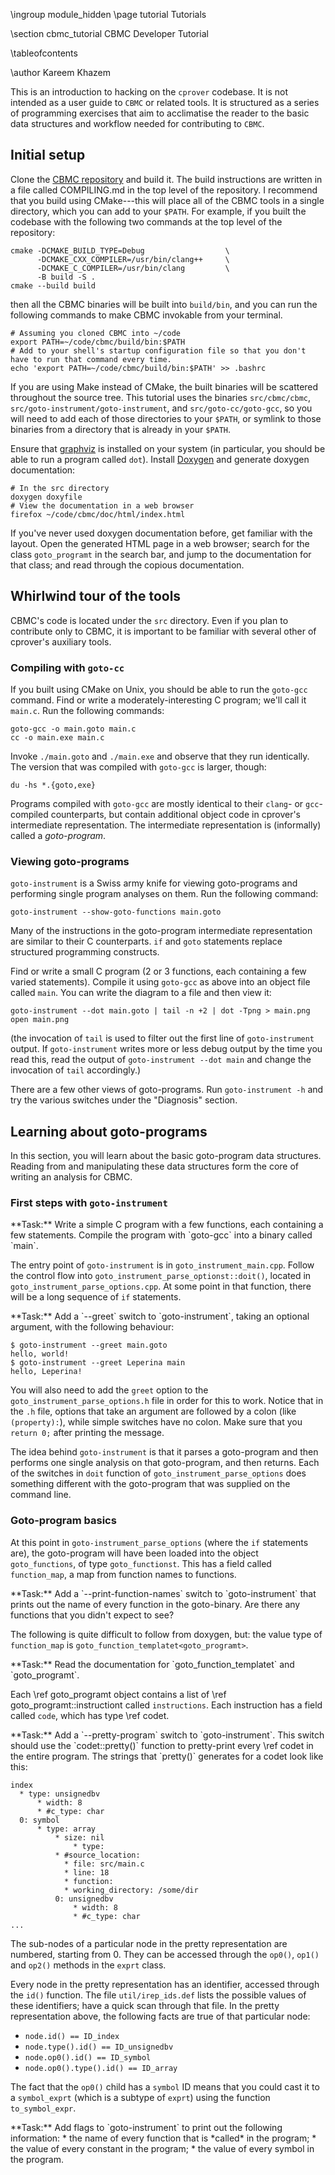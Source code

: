 \ingroup module_hidden
\page tutorial Tutorials

\section cbmc_tutorial CBMC Developer Tutorial

\tableofcontents

\author Kareem Khazem

This is an introduction to hacking on the `cprover` codebase.  It is not
intended as a user guide to `CBMC` or related tools.  It is structured
as a series of programming exercises that aim to acclimatise the reader
to the basic data structures and workflow needed for contributing to
`CBMC`.


## Initial setup

Clone the [CBMC repository][cbmc-repo] and build it. The build instructions are
written in a file called COMPILING.md in the top level of the repository. I
recommend that you build using CMake---this will place all of the CBMC tools in
a single directory, which you can add to your `$PATH`. For example, if you built
the codebase with the following two commands at the top level of the repository:

    cmake -DCMAKE_BUILD_TYPE=Debug                  \
          -DCMAKE_CXX_COMPILER=/usr/bin/clang++     \
          -DCMAKE_C_COMPILER=/usr/bin/clang         \
          -B build -S .
    cmake --build build

then all the CBMC binaries will be built into `build/bin`, and you can run the
following commands to make CBMC invokable from your terminal.

    # Assuming you cloned CBMC into ~/code
    export PATH=~/code/cbmc/build/bin:$PATH
    # Add to your shell's startup configuration file so that you don't have to run that command every time.
    echo 'export PATH=~/code/cbmc/build/bin:$PATH' >> .bashrc

If you are using Make instead of CMake, the built binaries will be
scattered throughout the source tree. This tutorial uses the binaries
`src/cbmc/cbmc`, `src/goto-instrument/goto-instrument`, and
`src/goto-cc/goto-gcc`, so you will need to add each of those
directories to your `$PATH`, or symlink to those binaries from a
directory that is already in your `$PATH`.

Ensure that [graphviz][graphviz] is installed on your system (in
particular, you should be able to run a program called `dot`).  Install
[Doxygen][doxygen] and generate doxygen documentation:

    # In the src directory
    doxygen doxyfile
    # View the documentation in a web browser
    firefox ~/code/cbmc/doc/html/index.html

If you've never used doxygen documentation before, get familiar with the
layout.  Open the generated HTML page in a web browser; search for the
class `goto_programt` in the search bar, and jump to the documentation
for that class; and read through the copious documentation.

[cbmc-repo]:  https://github.com/diffblue/cbmc/
[doxygen]:    http://www.stack.nl/~dimitri/doxygen/
[graphviz]:   http://www.graphviz.org/


## Whirlwind tour of the tools

CBMC's code is located under the `src` directory.  Even if you plan to
contribute only to CBMC, it is important to be familiar with several
other of cprover's auxiliary tools.


### Compiling with `goto-cc`

If you built using CMake on Unix, you should be able to run the
`goto-gcc` command.
Find or write a moderately-interesting C program; we'll call it `main.c`.
Run the following commands:

    goto-gcc -o main.goto main.c
    cc -o main.exe main.c

Invoke `./main.goto` and `./main.exe` and observe that they run identically.
The version that was compiled with `goto-gcc` is larger, though:

    du -hs *.{goto,exe}

Programs compiled with `goto-gcc` are mostly identical to their `clang`-
or `gcc`-compiled counterparts, but contain additional object code in
cprover's intermediate representation.  The intermediate representation
is (informally) called a *goto-program*.


### Viewing goto-programs

`goto-instrument` is a Swiss army knife for viewing goto-programs and
performing single program analyses on them.  Run the following command:

    goto-instrument --show-goto-functions main.goto

Many of the instructions in the goto-program intermediate representation
are similar to their C counterparts.  `if` and `goto` statements replace
structured programming constructs.

Find or write a small C program (2 or 3 functions, each containing a few
varied statements).  Compile it using `goto-gcc` as above into an object
file called `main`. You can write the diagram to a file and then view it:

    goto-instrument --dot main.goto | tail -n +2 | dot -Tpng > main.png
    open main.png

(the invocation of `tail` is used to filter out the first line of
`goto-instrument` output.  If `goto-instrument` writes more or less
debug output by the time you read this, read the output of
`goto-instrument --dot main` and change the invocation of `tail`
accordingly.)

There are a few other views of goto-programs.  Run `goto-instrument -h`
and try the various switches under the "Diagnosis" section.



## Learning about goto-programs

In this section, you will learn about the basic goto-program data
structures.  Reading from and manipulating these data structures form
the core of writing an analysis for CBMC.


### First steps with `goto-instrument`

<div class=memdoc>
**Task:** Write a simple C program with a few functions, each containing
a few statements.  Compile the program with `goto-gcc` into a binary
called `main`.
</div>


The entry point of `goto-instrument` is in `goto_instrument_main.cpp`.
Follow the control flow into `goto_instrument_parse_optionst::doit()`, located in `goto_instrument_parse_options.cpp`.
At some point in that function, there will be a long sequence of `if` statements.

<div class=memdoc>
**Task:** Add a `--greet` switch to `goto-instrument`, taking an optional
argument, with the following behaviour:

    $ goto-instrument --greet main.goto
    hello, world!
    $ goto-instrument --greet Leperina main
    hello, Leperina!

You will also need to add the `greet` option to the
`goto_instrument_parse_options.h` file in order for this to work.
Notice that in the `.h` file, options that take an argument are followed
by a colon (like `(property):`), while simple switches have no colon.
Make sure that you `return 0;` after printing the message.
</div>

The idea behind `goto-instrument` is that it parses a goto-program and
then performs one single analysis on that goto-program, and then
returns.  Each of the switches in  `doit` function of
`goto_instrument_parse_options` does something different with the
goto-program that was supplied on the command line.


### Goto-program basics

At this point in `goto-instrument_parse_options` (where the `if`
statements are), the goto-program will have been loaded into the object
`goto_functions`, of type `goto_functionst`.  This has a field called
`function_map`, a map from function names to functions.


<div class="memdoc">
**Task:** Add a `--print-function-names` switch to `goto-instrument`
that prints out the name of every function in the goto-binary.  Are
there any functions that you didn't expect to see?
</div>

The following is quite difficult to follow from doxygen, but: the value
type of `function_map` is `goto_function_templatet<goto_programt>`.

<div class=memdoc>
**Task:** Read the documentation for `goto_function_templatet<bodyT>`
and `goto_programt`.
</div>

Each \ref goto_programt object contains a list of
\ref goto_programt::instructiont called
`instructions`.  Each instruction has a field called `code`, which has
type \ref codet.

<div class=memdoc>
**Task:** Add a `--pretty-program` switch to `goto-instrument`.  This
switch should use the `codet::pretty()` function to pretty-print every
\ref codet in the entire program.  The strings that `pretty()` generates
for a codet look like this:

    index
      * type: unsignedbv
          * width: 8
          * #c_type: char
      0: symbol
          * type: array
              * size: nil
                  * type:
              * #source_location:
                * file: src/main.c
                * line: 18
                * function:
                * working_directory: /some/dir
              0: unsignedbv
                  * width: 8
                  * #c_type: char
    ...
</div>

The sub-nodes of a particular node in the pretty representation are
numbered, starting from 0.  They can be accessed through the `op0()`,
`op1()` and `op2()` methods in the `exprt` class.

Every node in the pretty representation has an identifier, accessed
through the `id()` function.  The file `util/irep_ids.def` lists the
possible values of these identifiers; have a quick scan through that
file.  In the pretty representation above, the following facts are true
of that particular node:

  - `node.id() == ID_index`
  - `node.type().id() == ID_unsignedbv`
  - `node.op0().id() == ID_symbol`
  - `node.op0().type().id() == ID_array`

The fact that the `op0()` child has a `symbol` ID means that you could
cast it to a `symbol_exprt` (which is a subtype of `exprt`) using the
function `to_symbol_expr`.

<div class=memdoc>
**Task:** Add flags to `goto-instrument` to print out the following information:
* the name of every function that is *called* in the program;
* the value of every constant in the program;
* the value of every symbol in the program.
</div>
